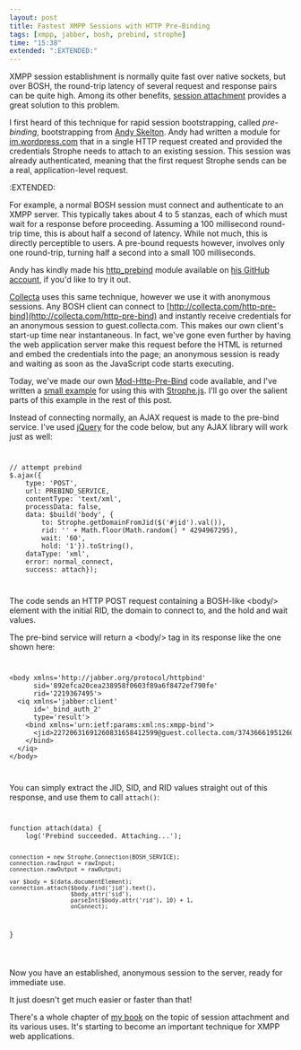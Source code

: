 ```yaml
---
layout: post
title: Fastest XMPP Sessions with HTTP Pre-Binding
tags: [xmpp, jabber, bosh, prebind, strophe]
time: "15:38"
extended: ":EXTENDED:"
---
```


XMPP session establishment is normally quite fast over native sockets,
but over BOSH, the round-trip latency of several request and response
pairs can be quite high. Among its other benefits, [session
attachment](http://metajack.im/2008/10/03/getting-attached-to-strophe/)
provides a great solution to this problem.

I first heard of this technique for rapid session bootstrapping, called *pre-binding*, bootstrapping from [Andy Skelton](http://andyskelton.com/). Andy had
written a module for [im.wordpress.com](http://im.wordpress.com) that
in a single HTTP request created and provided the credentials Strophe needs to
attach to an existing session.  This session was already
authenticated, meaning that the first request Strophe sends can be a
real, application-level request.

:EXTENDED:

For example, a normal BOSH session must connect and authenticate to an
XMPP server.  This typically takes about 4 to 5 stanzas, each of which
must wait for a response before proceeding. Assuming a 100 millisecond
round-trip time, this is about half a second of latency.  While not
much, this is directly perceptible to users.  A pre-bound requests
however, involves only one round-trip, turning half a second into a
small 100 milliseconds.

Andy has kindly made his
[http\_prebind](http://github.com/skeltoac/http_prebind) module
available on [his GitHub account](http://github.com/skeltoac), if
you'd like to try it out.

[Collecta](http://www.collecta.com) uses this same technique, however
we use it with anonymous sessions.  Any BOSH client can connect to
[http://collecta.com/http-pre-bind](http://collecta.com/http-pre-bind)
and instantly receive credentials for an anonymous session to
guest.collecta.com. This makes our own client's start-up time near
instantaneous.  In fact, we've gone even further by having the web
application server make this request before the HTML is returned and
embed the credentials into the page; an anonymous session is ready and
waiting as soon as the JavaScript code starts executing.

Today, we've made our own
[Mod-Http-Pre-Bind](http://github.com/thepug/Mod-Http-Pre-Bind) code
available, and I've written a [small example](http://github.com/metajack/strophejs/raw/master/examples/prebind.js) for using this with
[Strophe.js](http://code.stanziq.com/strophe).  I'll go over the
salient parts of this example in the rest of this post.

Instead of connecting normally, an AJAX request is made to the
pre-bind service. I've used [jQuery](http://jquery.com) for the code
below, but any AJAX library will work just as well:

<code>
<pre name='code' class='javascript'>
// attempt prebind
$.ajax({
    type: 'POST',
    url: PREBIND_SERVICE,
    contentType: 'text/xml',
    processData: false,
    data: $build('body', {
        to: Strophe.getDomainFromJid($('#jid').val()),
        rid: '' + Math.floor(Math.random() * 4294967295),
        wait: '60',
        hold: '1'}).toString(),
    dataType: 'xml',
    error: normal_connect,
    success: attach});
</pre>
</code>

The code sends an HTTP POST request containing a BOSH-like &lt;body/>
element with the initial RID, the domain to connect to, and the hold
and wait values.

The pre-bind service will return a &lt;body/> tag in its response like
the one shown here:

<code>
<pre name='code' class='xml'>
&lt;body xmlns='http://jabber.org/protocol/httpbind' 
      sid='892efca20cea238958f0603f89a6f8472ef790fe' 
      rid='2219367495'>
  &lt;iq xmlns='jabber:client'
      id='_bind_auth_2'
      type='result'>
    &lt;bind xmlns='urn:ietf:params:xml:ns:xmpp-bind'>
      &lt;jid>22720631691260831658412599@guest.collecta.com/37436661951260831658614586&lt;/jid>
    &lt;/bind>
  &lt;/iq>
&lt;/body>
</pre>
</code>

You can simply extract the JID, SID, and RID values straight out of
this response, and use them to call <code>attach()</code>:

<code>
<pre name='code' class='javascript'>
function attach(data) {
    log('Prebind succeeded. Attaching...');

    connection = new Strophe.Connection(BOSH_SERVICE);
    connection.rawInput = rawInput;
    connection.rawOutput = rawOutput;
    
    var $body = $(data.documentElement);
    connection.attach($body.find('jid').text(), 
                      $body.attr('sid'), 
                      parseInt($body.attr('rid'), 10) + 1, 
                      onConnect);
}
</pre>
</code>

Now you have an established, anonymous session to the server, ready
for immediate use.

It just doesn't get much easier or faster than that!

There's a whole chapter of [my book](http://professionalxmpp.com) on
the topic of session attachment and its various uses. It's starting to
become an important technique for XMPP web applications.

